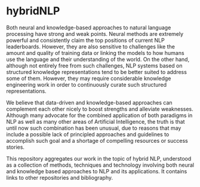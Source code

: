 # hybridNLP

Both neural and knowledge-based approaches to natural language processing have strong and weak points. Neural methods are extremely powerful and consistently claim the top positions of current NLP leaderboards. However, they are also sensitive to challenges like the amount and quality of training data or linking the models to how humans use the language and their understanding of the world. On the other hand, although not entirely free from such challenges, NLP systems based on structured knowledge representations tend to be better suited to address some of them. However, they may require considerable knowledge engineering work in order to continuously curate such structured representations. 

We believe that data-driven and knowledge-based approaches can complement each other nicely to boost strengths and alleviate weaknesses. Although many advocate for the combined application of both paradigms in NLP as well as many other areas of Artificial Intelligence, the truth is that until now such combination has been unusual, due to reasons that may include a possible lack of principled approaches and guidelines to accomplish such goal and a shortage of compelling resources or success stories. 

This repository aggregates our work in the topic of hybrid NLP, understood as a collection of methods, techniques and technology involving both neural and knowledge based approaches to NLP and its applications. It contains links to other repositories and bibliography.

